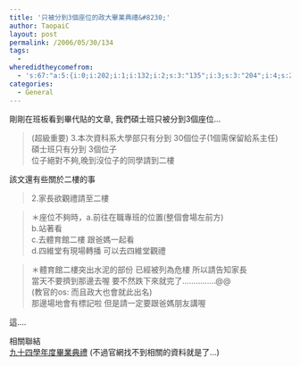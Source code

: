 ```yaml
---
title: '只被分到3個座位的政大畢業典禮&#8230;'
author: TaopaiC
layout: post
permalink: /2006/05/30/134
tags:
  - 
wheredidtheycomefrom:
  - 's:67:"a:5:{i:0;i:202;i:1;i:132;i:2;s:3:"135";i:3;s:3:"204";i:4;s:2:"76";}";'
categories:
  - General
---
```

剛剛在班板看到畢代貼的文章, 我們碩士班只被分到3個座位&#8230;

> (超級重要) 3.本次資科系大學部只有分到 30個位子(1個需保留給系主任)  
> 碩士班只有分到 3個位子  
> 位子絕對不夠,晚到沒位子的同學請到二樓 

<!--more-->

  
該文還有些關於二樓的事

> 2.家長欲觀禮請至二樓

> ＊座位不夠時，a.前往在職專班的位置(整個會場左前方)  
> b.站著看  
> c.去體育館二樓 跟爸媽一起看  
> d.四維堂有現場轉播 可以去四維堂觀禮

> ＊體育館二樓突出水泥的部份 已經被列為危樓 所以請告知家長  
> 當天不要擠到那邊去喔 要不然跌下來就完了&#8230;&#8230;&#8230;&#8230;&#8230;@@  
> (教官的os: 而且政大也會就此出名)  
> 那邊場地會有標記啦 但是請一定要跟爸媽朋友講喔

這&#8230;.

相關聯結  
[九十四學年度畢業典禮][1] (不過官網找不到相關的資料就是了&#8230;)

 [1]: http://osa.nccu.edu.tw/~graduate/graduate/